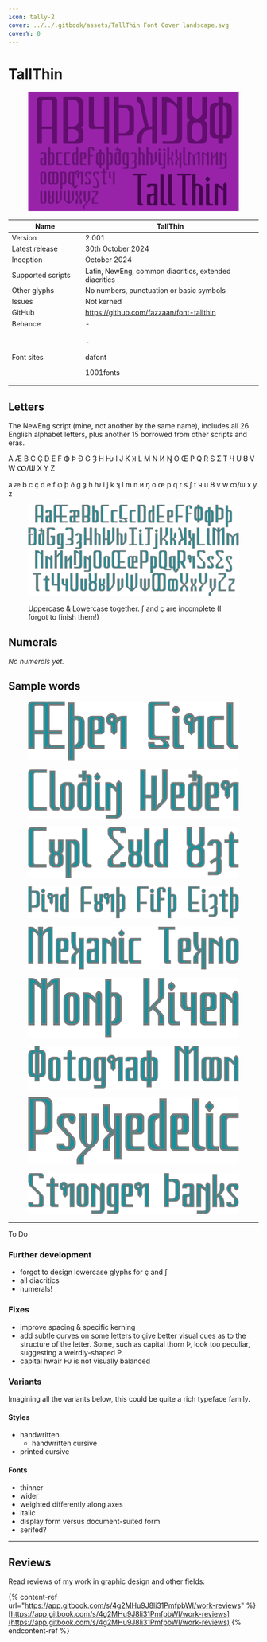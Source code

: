 ```yaml
---
icon: tally-2
cover: ../../.gitbook/assets/TallThin Font Cover landscape.svg
coverY: 0
---
```


# TallThin

<div data-full-width="false"><figure><img src="../../.gitbook/assets/TallThin Font Cover landscape.svg" alt=""><figcaption></figcaption></figure></div>

<table><thead><tr><th width="185">Name</th><th width="440">TallThin</th></tr></thead><tbody><tr><td>Version</td><td>2.001</td></tr><tr><td>Latest release</td><td>30th October 2024</td></tr><tr><td>Inception</td><td>October 2024</td></tr><tr><td>Supported scripts</td><td>Latin, NewEng, common diacritics, extended diacritics</td></tr><tr><td>Other glyphs</td><td>No numbers, punctuation or basic symbols</td></tr><tr><td>Issues</td><td>Not kerned</td></tr><tr><td>GitHub</td><td><a href="https://github.com/fazzaan/font-tallthin">https://github.com/fazzaan/font-tallthin</a></td></tr><tr><td>Behance</td><td>-</td></tr><tr><td>Font sites</td><td><p> -</p><p>dafont </p><p>1001fonts </p></td></tr></tbody></table>



## Letters

The NewEng script (mine, not another by the same name), includes all 26 English alphabet letters, plus another 15 borrowed from other scripts and eras.

A Æ B C Ç D E F Φ Þ Đ G Ȝ H Ƕ I J K Ʞ L M N И Ŋ O Œ P Q R S Ʃ T Ч U Ȣ V W Ꝏ/Ѡ X Y Z

a æ b c ç d e f φ þ ð g ȝ h ƕ i j k ʞ l m n и ŋ o œ p q r s ʃ t ч u ȣ v w ꝏ/ѡ x y z

<figure><img src="../../.gitbook/assets/Alphabet TallThin Both Cases - Wide.svg" alt=""><figcaption><p>Uppercase &#x26; Lowercase together. ʃ and ç are incomplete (I forgot to finish them!)</p></figcaption></figure>

## Numerals

_No numerals yet._

## Sample words

<figure><img src="../../.gitbook/assets/Word TallThin Aether Circle.svg" alt=""><figcaption></figcaption></figure>

<figure><img src="../../.gitbook/assets/Word TallThin Clothing Weather.svg" alt=""><figcaption></figcaption></figure>

<figure><img src="../../.gitbook/assets/Word TallThin Couple Should Ought.svg" alt=""><figcaption></figcaption></figure>

<figure><img src="../../.gitbook/assets/Word TallThin Third Fourth Fifth Eighth.svg" alt=""><figcaption></figcaption></figure>

<figure><img src="../../.gitbook/assets/Word TallThin Mechanic Techno.svg" alt=""><figcaption></figcaption></figure>

<figure><img src="../../.gitbook/assets/Word TallThin Month Kitchen.svg" alt=""><figcaption></figcaption></figure>

<figure><img src="../../.gitbook/assets/Word TallThin Photograph Moon.svg" alt=""><figcaption></figcaption></figure>

<figure><img src="../../.gitbook/assets/Word TallThin Psychedelic.svg" alt=""><figcaption></figcaption></figure>

<figure><img src="../../.gitbook/assets/Word TallThin Stronger Thanks.svg" alt=""><figcaption></figcaption></figure>

***

To Do


### Further development

* forgot to design lowercase glyphs for ç and ʃ
* all diacritics
* numerals!

### Fixes

* improve spacing & specific kerning
* add subtle curves on some letters to give better visual cues as to the structure of the letter. Some, such as capital thorn Þ, look too peculiar, suggesting a weirdly-shaped P.
* capital hwair Ƕ is not visually balanced

### Variants

Imagining all the variants below, this could be quite a rich typeface family.

#### Styles

* handwritten
  * handwritten cursive
* printed cursive

#### Fonts

* thinner
* wider
* weighted differently along axes
* italic
* display form versus document-suited form
* serifed?

***

## Reviews

Read reviews of my work in graphic design and other fields:

{% content-ref url="https://app.gitbook.com/s/4g2MHu9J8li31PmfpbWI/work-reviews" %}
[https://app.gitbook.com/s/4g2MHu9J8li31PmfpbWI/work-reviews](https://app.gitbook.com/s/4g2MHu9J8li31PmfpbWI/work-reviews)
{% endcontent-ref %}

